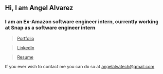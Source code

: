 ## Hi, I am Angel Alvarez
### I am an Ex-Amazon software engineer intern, currently working at Snap as a software engineer intern

> [Portfolio](https://aangelalvarez.github.io/portfolio/)

> [LinkedIn](https://www.linkedin.com/in/angel-alvarez-904004205)

> [Resume](https://docs.google.com/document/d/1LF9AeeHKs5bVU5GwVqmVMRSUDcxPxCcJ-w5DBPdkFW4/edit?usp=sharing)



If you ever wish to contact me you can do so at angelalvatech@gmail.com
